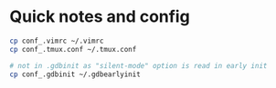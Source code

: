 # Quick notes and config

```sh
cp conf_.vimrc ~/.vimrc
cp conf_.tmux.conf ~/.tmux.conf

# not in .gdbinit as "silent-mode" option is read in early init
cp conf_.gdbinit ~/.gdbearlyinit 
```